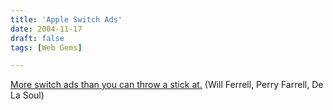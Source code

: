 ```yaml
---
title: 'Apple Switch Ads'
date: 2004-11-17
draft: false
tags: [Web Gems]

---
```


[More switch ads than you can throw a stick at.](http://errolmorris.com/commercials/apple.html) (Will Ferrell, Perry Farrell, De La Soul)